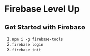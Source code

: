 # Firebase Level Up

## Get Started with Firebase 
1. `npm i -g firebase-tools`
2. `firebase login`
3. `firebase init`